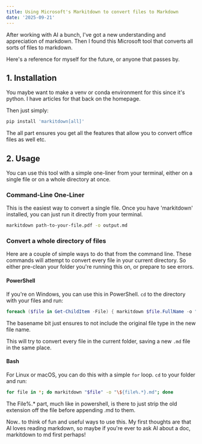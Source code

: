 ```yaml
---
title: Using Microsoft's Markitdown to convert files to Markdown
date: '2025-09-21'
---
```


After working with AI a bunch, I've got a new understanding and appreciation of markdown.
Then I found this Microsoft tool that converts all sorts of files to markdown.

Here's a reference for myself for the future, or anyone that passes by.

## 1. Installation

You maybe want to make a venv or conda environment for this since it's python. I have articles for that back on the homepage.

Then just simply:

```bash
pip install 'markitdown[all]'
```

The all part ensures you get all the features that allow you to convert office files as well etc.

## 2. Usage

You can use this tool with a simple one-liner from your terminal, either on a single file or on a whole directory at once.

### Command-Line One-Liner

This is the easiest way to convert a single file. Once you have 'markitdown' installed, you can just run it directly from your terminal.

```bash
markitdown path-to-your-file.pdf -o output.md
```

### Convert a whole directory of files

Here are a couple of simple ways to do that from the command line. These commands will attempt to convert every file in your current directory. So either pre-clean your folder you're running this on, or prepare to see errors.

#### PowerShell

If you're on Windows, you can use this in PowerShell. `cd` to the directory with your files and run:

```powershell
foreach ($file in Get-ChildItem -File) { markitdown $file.FullName -o "$($file.BaseName).md" }
```

The basename bit just ensures to not include the original file type in the new file name.

This will try to convert every file in the current folder, saving a new `.md` file in the same place.

#### Bash

For Linux or macOS, you can do this with a simple `for` loop. `cd` to your folder and run:

```bash
for file in *; do markitdown "$file" -o "\${file%.*}.md"; done
```

The File%.* part, much like in powershell, is there to just strip the old extension off the file before appending .md to them.

Now.. to think of fun and useful ways to use this. My first thoughts are that AI loves reading markdown, so maybe if you're ever to ask AI about a doc, markitdown to md first perhaps!
